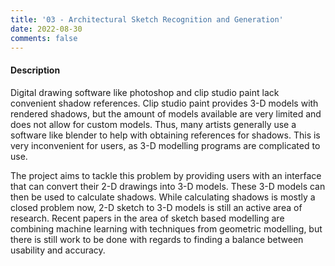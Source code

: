 ```yaml
---
title: '03 - Architectural Sketch Recognition and Generation'
date: 2022-08-30
comments: false
---
```

#### Description

Digital drawing software like photoshop and clip studio paint lack convenient shadow references. Clip studio paint provides 3-D models with rendered shadows, but the amount of models available are very limited and does not allow for custom models. Thus, many  artists generally use a software like blender to help with obtaining references for shadows.  This is very inconvenient for users, as 3-D modelling programs are complicated to use.

The project aims to tackle this problem by providing users with an interface that can convert their 2-D drawings into 3-D models. These 3-D models can then be used to calculate shadows. While calculating shadows is mostly a closed problem now, 2-D sketch to 3-D models is still an active area of research. Recent papers in the area of sketch based modelling are combining machine learning with techniques from geometric modelling, but there is still work to be done with regards to finding a balance between usability and accuracy.

